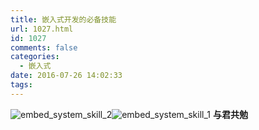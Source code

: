 ```yaml
---
title: 嵌入式开发的必备技能
url: 1027.html
id: 1027
comments: false
categories:
  - 嵌入式
date: 2016-07-26 14:02:33
tags:
---
```


![embed_system_skill_2](http://oss.bookshiyi.com/photo/2016/07/embed_system_skill_2.jpg)![embed_system_skill_1](http://oss.bookshiyi.com/photo/2016/07/embed_system_skill_1.png) **与君共勉**